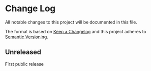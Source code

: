 ﻿<!--
Copyright Glen Knowles 2019.
Distributed under the Boost Software License, Version 1.0.
-->

# Change Log
All notable changes to this project will be documented in this file.

The format is based on [Keep a Changelog](http://keepachangelog.com/)
and this project adheres to [Semantic Versioning](http://semver.org/).

## Unreleased
First public release
